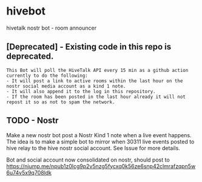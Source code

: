 # hivebot
hivetalk nostr bot - room announcer

## [Deprecated] - Existing code in this repo is deprecated. 

```
This Bot will poll the HiveTalk API every 15 min as a github action currently to do the following: 
- It will post a link to active rooms within the last hour on the nostr social media account as a kind 1 note.
- It will also append it to the log in this repository. 
- If the room has been posted in the last hour already it will not repost it so as not to spam the network.
```

## TODO -  Nostr
  Make a new nostr bot post a Nostr Kind 1 note when a live event happens. The idea is to make a simple bot to mirror when 30311 live events posted to hive relay to the hive nostr social account. See Issue for more details. 


Bot and social account now consolidated on nostr, should post to 
https://njump.me/npub1z0lcg9p2v5nzg5fycxq0k56ze6snp42clmrafzqpn5w6u74v5x9q708ldk
